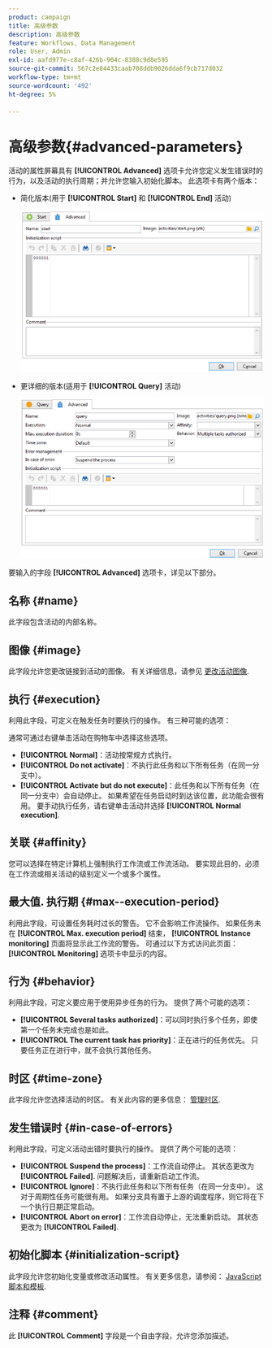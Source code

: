 ```yaml
---
product: campaign
title: 高级参数
description: 高级参数
feature: Workflows, Data Management
role: User, Admin
exl-id: aafd977e-c8af-426b-904c-8388c9d8e595
source-git-commit: 567c2e84433caab708ddb9026dda6f9cb717d032
workflow-type: tm+mt
source-wordcount: '492'
ht-degree: 5%

---
```


# 高级参数{#advanced-parameters}



活动的属性屏幕具有 **[!UICONTROL Advanced]** 选项卡允许您定义发生错误时的行为，以及活动的执行周期；并允许您输入初始化脚本。 此选项卡有两个版本：

* 简化版本(用于 **[!UICONTROL Start]** 和 **[!UICONTROL End]** 活动)

  ![](assets/wf-advanced-basic.png)

* 更详细的版本(适用于 **[!UICONTROL Query]** 活动)

  ![](assets/wf-advanced-full.png)

要输入的字段 **[!UICONTROL Advanced]** 选项卡，详见以下部分。

## 名称 {#name}

此字段包含活动的内部名称。

## 图像 {#image}

此字段允许您更改链接到活动的图像。 有关详细信息，请参见 [更改活动图像](change-activity-images.md).

## 执行 {#execution}

利用此字段，可定义在触发任务时要执行的操作。 有三种可能的选项：

通常可通过右键单击活动在购物车中选择这些选项。

* **[!UICONTROL Normal]**：活动按常规方式执行。
* **[!UICONTROL Do not activate]**：不执行此任务和以下所有任务（在同一分支中）。
* **[!UICONTROL Activate but do not execute]**：此任务和以下所有任务（在同一分支中）会自动停止。 如果希望在任务启动时到达该位置，此功能会很有用。 要手动执行任务，请右键单击活动并选择 **[!UICONTROL Normal execution]**.

## 关联 {#affinity}

您可以选择在特定计算机上强制执行工作流或工作流活动。 要实现此目的，必须在工作流或相关活动的级别定义一个或多个属性。


## 最大值. 执行期 {#max--execution-period}

利用此字段，可设置任务耗时过长的警告。 它不会影响工作流操作。 如果任务未在 **[!UICONTROL Max. execution period]** 结束， **[!UICONTROL Instance monitoring]** 页面将显示此工作流的警告。 可通过以下方式访问此页面： **[!UICONTROL Monitoring]** 选项卡中显示的内容。

## 行为 {#behavior}

利用此字段，可定义要应用于使用异步任务的行为。 提供了两个可能的选项：

* **[!UICONTROL Several tasks authorized]**：可以同时执行多个任务，即使第一个任务未完成也是如此。
* **[!UICONTROL The current task has priority]**：正在进行的任务优先。 只要任务正在进行中，就不会执行其他任务。

## 时区 {#time-zone}

此字段允许您选择活动的时区。 有关此内容的更多信息： [管理时区](managing-time-zones.md).

## 发生错误时 {#in-case-of-errors}

利用此字段，可定义活动出错时要执行的操作。 提供了两个可能的选项：

* **[!UICONTROL Suspend the process]**：工作流自动停止。 其状态更改为 **[!UICONTROL Failed]**. 问题解决后，请重新启动工作流。
* **[!UICONTROL Ignore]**：不执行此任务和以下所有任务（在同一分支中）。 这对于周期性任务可能很有用。 如果分支具有置于上游的调度程序，则它将在下一个执行日期正常启动。
* **[!UICONTROL Abort on error]**：工作流自动停止，无法重新启动。 其状态更改为 **[!UICONTROL Failed]**.

## 初始化脚本 {#initialization-script}

此字段允许您初始化变量或修改活动属性。 有关更多信息，请参阅： [JavaScript脚本和模板](javascript-scripts-and-templates.md).

## 注释 {#comment}

此 **[!UICONTROL Comment]** 字段是一个自由字段，允许您添加描述。
